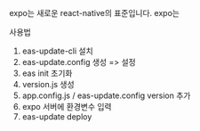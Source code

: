 expo는 새로운 react-native의 표준입니다. expo는

사용법

1. eas-update-cli 설치
2. eas-update.config 생성 => 설정
3. eas init 초기화
4. version.js 생성
5. app.config.js / eas-update.config version 추가
6. expo 서버에 환경변수 입력
7. eas-update deploy
